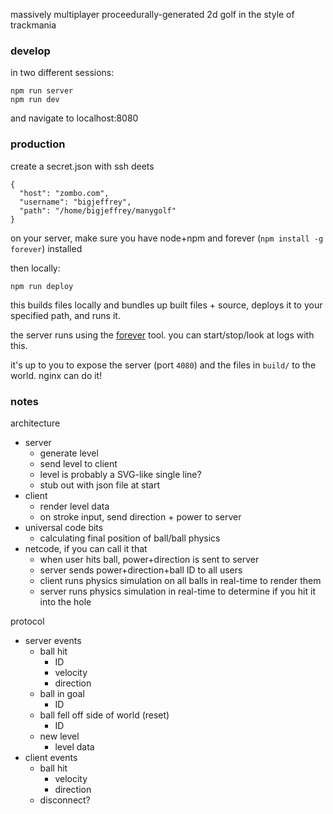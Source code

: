 massively multiplayer proceedurally-generated 2d golf in the style of trackmania

### develop

in two different sessions:

```
npm run server
npm run dev
```

and navigate to localhost:8080

### production

create a secret.json with ssh deets

```
{
  "host": "zombo.com",
  "username": "bigjeffrey",
  "path": "/home/bigjeffrey/manygolf"
}
```

on your server, make sure you have node+npm and forever (`npm install -g forever`) installed

then locally:

```
npm run deploy
```

this builds files locally and bundles up built files + source, deploys it to your specified path, and runs it.

the server runs using the [forever](https://github.com/foreverjs/forever) tool. you can start/stop/look at logs with this.

it's up to you to expose the server (port `4080`) and the files in `build/` to the world. nginx can do it!

### notes

architecture
  - server 
    - generate level
    - send level to client
    - level is probably a SVG-like single line?
    - stub out with json file at start
  - client
    - render level data
    - on stroke input, send direction + power to server
  - universal code bits
    - calculating final position of ball/ball physics
  - netcode, if you can call it that
    - when user hits ball, power+direction is sent to server
    - server sends power+direction+ball ID to all users
    - client runs physics simulation on all balls in real-time to render them
    - server runs physics simulation in real-time to determine if you hit it into the hole

protocol
  - server events
    - ball hit
      - ID
      - velocity
      - direction
    - ball in goal
      - ID
    - ball fell off side of world (reset)
      - ID
    - new level
      - level data
  - client events
    - ball hit
      - velocity
      - direction
    - disconnect?
